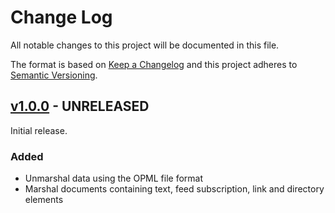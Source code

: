 # Change Log

All notable changes to this project will be documented in this file.

The format is based on [Keep a Changelog](https://keepachangelog.com/) and this
project adheres to [Semantic Versioning](https://semver.org/).

## [v1.0.0](https://github.com/virtualtam/opml-go/releases/tag/v1.0.0) - UNRELEASED
 Initial release.

 ### Added

 - Unmarshal data using the OPML file format
 - Marshal documents containing text, feed subscription, link and directory elements
